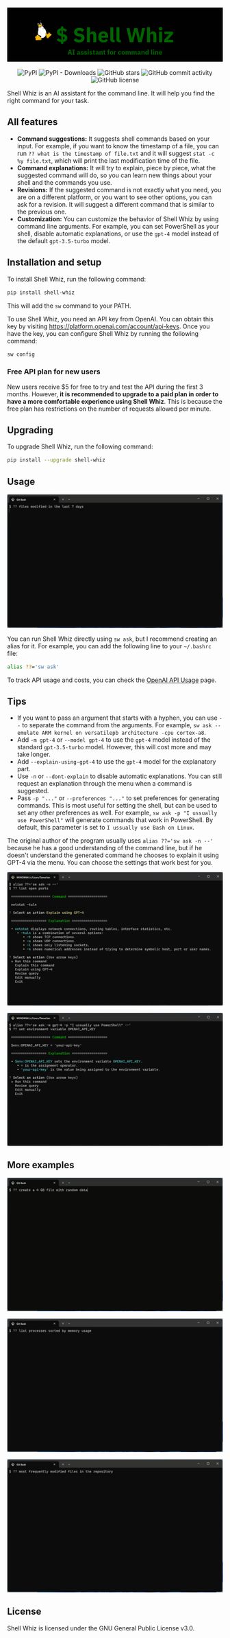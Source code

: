 <p align="center">
  <img src="https://github.com/beimzhan/shell-whiz/raw/main/images/shell-whiz.png" />
</p>

<p align="center">
  <img src="https://img.shields.io/pypi/v/shell-whiz" alt="PyPI" />
  <img src="https://img.shields.io/pypi/dm/shell-whiz" alt="PyPI - Downloads" />
  <img
    src="https://img.shields.io/github/stars/beimzhan/shell-whiz"
    alt="GitHub stars"
  />
  <img
    src="https://img.shields.io/github/commit-activity/m/beimzhan/shell-whiz"
    alt="GitHub commit activity"
  />
  <img
    src="https://img.shields.io/github/license/beimzhan/shell-whiz"
    alt="GitHub license"
  />
</p>

Shell Whiz is an AI assistant for the command line. It will help you find the right command for your task.

## All features

- **Command suggestions:** It suggests shell commands based on your input. For example, if you want to know the timestamp of a file, you can run `?? what is the timestamp of file.txt` and it will suggest `stat -c %y file.txt`, which will print the last modification time of the file.
- **Command explanations:** It will try to explain, piece by piece, what the suggested command will do, so you can learn new things about your shell and the commands you use.
- **Revisions:** If the suggested command is not exactly what you need, you are on a different platform, or you want to see other options, you can ask for a revision. It will suggest a different command that is similar to the previous one.
- **Customization:** You can customize the behavior of Shell Whiz by using command line arguments. For example, you can set PowerShell as your shell, disable automatic explanations, or use the `gpt-4` model instead of the default `gpt-3.5-turbo` model.

## Installation and setup

To install Shell Whiz, run the following command:

```bash
pip install shell-whiz
```

This will add the `sw` command to your PATH.

To use Shell Whiz, you need an API key from OpenAI. You can obtain this key by visiting https://platform.openai.com/account/api-keys. Once you have the key, you can configure Shell Whiz by running the following command:

```bash
sw config
```

### Free API plan for new users

New users receive $5 for free to try and test the API during the first 3 months. However, **it is recommended to upgrade to a paid plan in order to have a more comfortable experience using Shell Whiz**. This is because the free plan has restrictions on the number of requests allowed per minute.

## Upgrading

To upgrade Shell Whiz, run the following command:

```bash
pip install --upgrade shell-whiz
```

## Usage

<p align="center">
  <img
    src="https://github.com/beimzhan/shell-whiz/blob/main/examples/files_modified_in_the_last_7_days-20230915.gif?raw=true"
  />
</p>

You can run Shell Whiz directly using `sw ask`, but I recommend creating an alias for it. For example, you can add the following line to your `~/.bashrc` file:

```bash
alias ??='sw ask'
```

To track API usage and costs, you can check the [OpenAI API Usage](https://platform.openai.com/account/usage) page.

## Tips

- If you want to pass an argument that starts with a hyphen, you can use `--` to separate the command from the arguments. For example, `sw ask -- emulate ARM kernel on versatilepb architecture -cpu cortex-a8`.
- Add `-m gpt-4` or `--model gpt-4` to use the `gpt-4` model instead of the standard `gpt-3.5-turbo` model. However, this will cost more and may take longer.
- Add `--explain-using-gpt-4` to use the `gpt-4` model for the explanatory part.
- Use `-n` or `--dont-explain` to disable automatic explanations. You can still request an explanation through the menu when a command is suggested.
- Pass `-p "..."` or `--preferences "..."` to set preferences for generating commands. This is most useful for setting the shell, but can be used to set any other preferences as well. For example, `sw ask -p "I ussually use PowerShell"` will generate commands that work in PowerShell. By default, this parameter is set to `I ussually use Bash on Linux`.

The original author of the program usually uses `alias ??='sw ask -n --'` because he has a good understanding of the command line, but if he doesn't understand the generated command he chooses to explain it using GPT-4 via the menu. You can choose the settings that work best for you.

<p align="center">
  <img
    src="https://github.com/beimzhan/shell-whiz/raw/main/examples/list_open_ports-20230916.png"
  />
</p>
<p align="center">
  <img
    src="https://github.com/beimzhan/shell-whiz/raw/main/examples/set_environment_variable-20230916.png"
  />
</p>

## More examples

<p align="center">
  <img
    src="https://github.com/beimzhan/shell-whiz/blob/main/examples/create_a_4_GB_file_with_random_data-20230915.gif?raw=true"
  />
</p>
<p align="center">
  <img
    src="https://github.com/beimzhan/shell-whiz/blob/main/examples/list_processes_sorted_by_memory_usage-20230915.gif?raw=true"
  />
</p>
<p align="center">
  <img
    src="https://github.com/beimzhan/shell-whiz/blob/main/examples/most_frequently_modified_files_in_the_repository-20230915.gif?raw=true"
  />
</p>

## License

Shell Whiz is licensed under the GNU General Public License v3.0.
